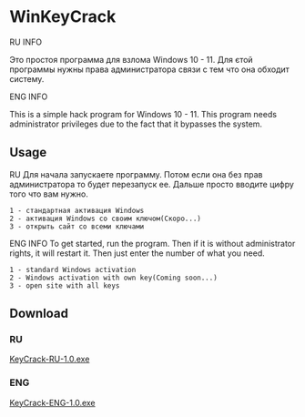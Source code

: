 # WinKeyCrack
RU INFO

Это простоя программа для взлома Windows 10 - 11. Для єтой программы нужны права администратора связи с тем что она обходит систему. 

ENG INFO

This is a simple hack program for Windows 10 - 11. This program needs administrator privileges due to the fact that it bypasses the system.
## Usage
RU
Для начала запускаете программу. Потом если она без прав администратора то будет перезапуск ее. Дальше просто вводите цифру того что вам нужно.

    1 - стандартная активация Windows   
    2 - активация Windows со своим ключом(Скоро...)   
    3 - открыть сайт со всеми ключами
ENG INFO
To get started, run the program. Then if it is without administrator rights, it will restart it. Then just enter the number of what you need.

    1 - standard Windows activation
    2 - Windows activation with own key(Coming soon...)
    3 - open site with all keys
## Download
### RU
[KeyCrack-RU-1.0.exe](https://werea25.github.io/WinKeyCrack/KeyCrack-RU-1.0.exe)
### ENG
[KeyCrack-ENG-1.0.exe](https://werea25.github.io/WinKeyCrack/KeyCrack-ENG-1.0.exe)

